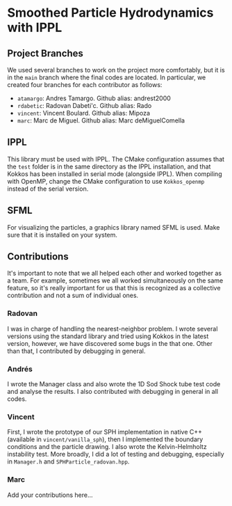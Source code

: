 # Smoothed Particle Hydrodynamics with IPPL

## Project Branches
We used several branches to work on the project more comfortably, but it is in the `main` branch where the final codes are located. In particular, we created four branches for each contributor as follows:

- `atamargo`: Andres Tamargo. Github alias: andrest2000
- `rdabetic`: Radovan Dabeti\'c. Github alias: Rado
- `vincent`: Vincent Boulard. Github alias: Mipoza
- `marc`: Marc de Miguel. Github alias: Marc deMiguelComella

## IPPL

This library must be used with IPPL. The CMake configuration assumes that the `test` folder is in the same directory as the IPPL installation, and that Kokkos has been installed in serial mode (alongside IPPL). When compiling with OpenMP, change the CMake configuration to use `Kokkos_openmp` instead of the serial version.

## SFML

For visualizing the particles, a graphics library named SFML is used. Make sure that it is installed on your system.

## Contributions

It's important to note that we all helped each other and worked together as a team. For example, sometimes we all worked simultaneously on the same feature, so it's really important for us that this is recognized as a collective contribution and not a sum of individual ones.

### Radovan 
I was in charge of handling the nearest-neighbor problem. I wrote several versions using the standard library and tried using Kokkos in the latest version, however, we have discovered some bugs in the that one. Other than that, I contributed by debugging in general.

### Andrés
I wrote the Manager class and also wrote the 1D Sod Shock tube test code and analyse the results. I also contributed with debugging in general in all codes.

### Vincent
First, I wrote the prototype of our SPH implementation in native C++ (available in `vincent/vanilla_sph`), then I implemented the boundary conditions and the particle drawing. I also wrote the Kelvin-Helmholtz instability test. More broadly, I did a lot of testing and debugging, especially in `Manager.h` and `SPHParticle_radovan.hpp`.

### Marc
Add your contributions here...
